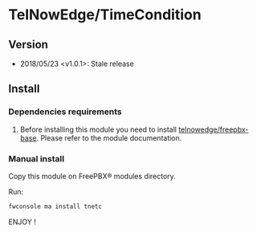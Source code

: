 # TelNowEdge/TimeCondition

## Version

* 2018/05/23 <v1.0.1>: Stale release

## Install

### Dependencies requirements

1. Before installing this module you need to install [telnowedge/freepbx-base](https://github.com/TelNowEdge/freepbx-base). Please refer to the module documentation.

### Manual install

Copy this module on FreePBX® modules directory.

Run:

```bash
fwconsole ma install tnetc
```

ENJOY !
